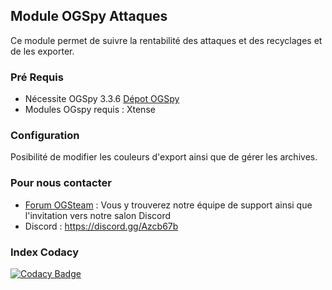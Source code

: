 ## Module OGSpy Attaques

Ce module permet de suivre la rentabilité des attaques et des recyclages et de les exporter.

### Pré Requis ###

  * Nécessite OGSpy 3.3.6 [Dépot OGSpy](https://github.com/ogsteam/ogspy)
  * Modules OGspy requis : Xtense

### Configuration ###

Posibilité de modifier les couleurs d'export ainsi que de gérer les archives.

### Pour nous contacter ###

  * [Forum OGSteam](https://forum.ogsteam.fr) : Vous y trouverez notre équipe de support ainsi que l'invitation vers notre salon Discord
  * Discord : https://discord.gg/Azcb67b

### Index Codacy ###

[![Codacy Badge](https://api.codacy.com/project/badge/Grade/7691d96373ce441fb3b898a8b0c10ba5)](https://www.codacy.com/manual/OGSteam/mod-attaques?utm_source=github.com&amp;utm_medium=referral&amp;utm_content=OGSteam/mod-attaques&amp;utm_campaign=Badge_Grade)

